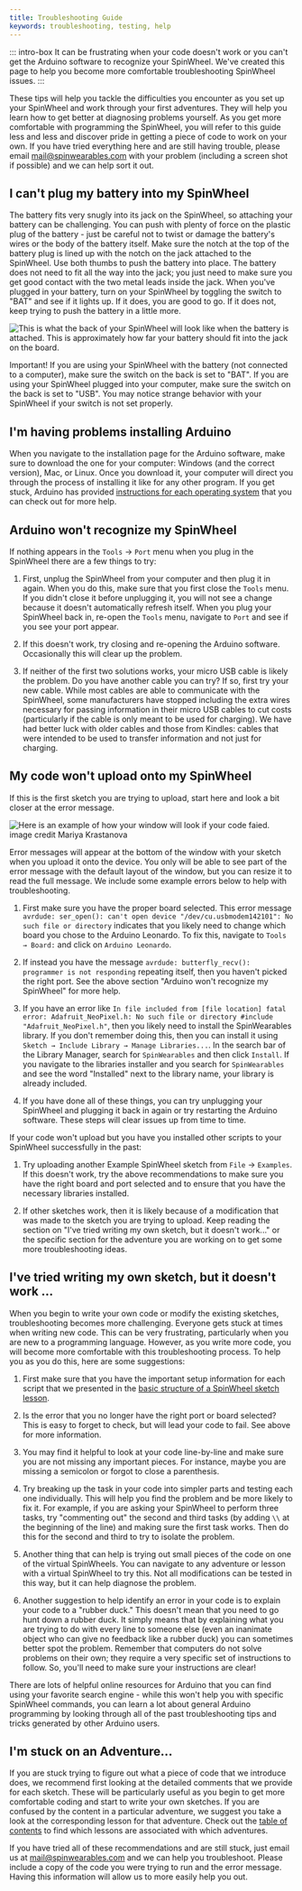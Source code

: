 ```yaml
---
title: Troubleshooting Guide
keywords: troubleshooting, testing, help
---
```


<link rel="stylesheet" href="/simspinwheel/simspinwheel.css">
<script src='/simspinwheel/simspinwheel.js'></script>


::: intro-box
It can be frustrating when your code doesn't work 
or you can't get the Arduino software to recognize your SpinWheel.
We've created this page to help you become more comfortable troubleshooting SpinWheel issues.
:::


These tips will help you tackle the difficulties you encounter as you set up your SpinWheel and work through your first adventures. They will help you learn how to get better at diagnosing problems yourself.
As you get more comfortable with programming the SpinWheel, 
you will refer to this guide less and less and 
discover pride in getting a piece of code to work on your own.
If you have tried everything here and are still having trouble, 
please email mail@spinwearables.com with your problem (including a screen shot if possible) 
and we can help sort it out.

## I can't plug my battery into my SpinWheel

The battery fits very snugly into its jack on the SpinWheel, so attaching your battery can be challenging. You can push with plenty of force on the plastic plug of the battery - just be careful not to twist or damage the battery's wires or the body of the battery itself. Make sure the notch at the top of the battery plug is lined up with the notch on the jack attached to the SpinWheel. Use both thumbs to push the battery into place. The battery does not need to fit all the way into the jack; you just need to make sure you get good contact with the two metal leads inside the jack. When you've plugged in your battery, turn on your SpinWheel by toggling the switch to "BAT" and see if it lights up. If it does, you are good to go. If it does not, keep trying to push the battery in a little more. 

![This is what the back of your SpinWheel will look like when the battery is attached. This is approximately how far your battery should fit into the jack on the board.](/images/quickstart/battery_back.jpg "Battery attached to the SpinWheel.")

Important! If you are using your SpinWheel with the battery (not connected to a computer), make sure the switch on the back is set to "BAT". If you are using your SpinWheel plugged into your computer, make sure the switch on the back is set to "USB". You may notice strange behavior with your SpinWheel if your switch is not set properly.

## I'm having problems installing Arduino

When you navigate to the installation page for the Arduino software, make sure to download the one for your computer: Windows (and the correct version), Mac, or Linux. Once you download it, your computer will direct you through the process of installing it like for any other program. If you get stuck, Arduino has provided [instructions for each operating system](https://www.arduino.cc/en/Guide) that you can check out for more help.


## Arduino won't recognize my SpinWheel

If nothing appears in the `Tools` → `Port` menu when you plug in the SpinWheel there are a few things to try:

1. First, unplug the SpinWheel from your computer and then plug it in again.
When you do this, make sure that you first close the `Tools` menu. 
If you didn't close it before unplugging it, you will not see a change 
because it doesn't automatically refresh itself. When you plug your SpinWheel back in, re-open the `Tools` menu, navigate to `Port` and see if you see your port appear. 

2. If this doesn't work, try closing and re-opening the Arduino software. 
Occasionally this will clear up the problem.

3. If neither of the first two solutions works, your micro USB cable is likely the problem. 
Do you have another cable you can try? If so, first try your new cable. 
While most cables are able to communicate with the SpinWheel, 
some manufacturers have stopped including the extra wires necessary for passing information in their micro USB cables to cut costs (particularly if the cable is only meant to be used for charging). We have had better luck with older cables and those from Kindles: 
cables that were intended to be used to transfer information and not just for charging. 

## My code won't upload onto my SpinWheel

If this is the first sketch you are trying to upload, 
start here and look a bit closer at the error message. 

![Here is an example of how your window will look if your code faied. <a class="imagecredit" href="https://monochra.com/">image credit Mariya Krastanova</a>](/images/troubleshoot/error_message.png "Example SpinWheel error message.")

Error messages will appear at the bottom of the window with your sketch when you upload it onto the device. You only will be able to see part of the error message with the default layout of the window, but you can resize it to read the full message. We include some example errors below to help with troubleshooting.

1. First make sure you have the proper board selected. 
This error message `avrdude: ser_open(): can't open device "/dev/cu.usbmodem142101": No such file or directory` indicates that you likely need to change which board you chose to the Arduino Leonardo. 
To fix this, navigate to `Tools → Board:` and click on `Arduino Leonardo`.

2. If instead you have the message `avrdude: butterfly_recv(): programmer is not responding` repeating itself, then you haven't picked the right port. See the above section "Arduino won't recognize my SpinWheel" for more help.

3. If you have an error like `In file included from [file location] fatal error: Adafruit_NeoPixel.h: No such file or directory #include "Adafruit_NeoPixel.h"`, then you likely need to install the SpinWearables library. If you don't remember doing this, then you can install it using `Sketch → Include Library → Manage Libraries...`. In the search bar of the Library Manager, search for `SpinWearables` and then click `Install`. If you navigate to the libraries installer and you search for `SpinWearables` and see the word "Installed" next to the library name, your library is already included.

5. If you have done all of these things, you can try unplugging your SpinWheel and plugging it back in again
or try restarting the Arduino software. 
These steps will clear issues up from time to time.

If your code won't upload but you have you installed other scripts to your SpinWheel successfully in the past:

1. Try uploading another Example SpinWheel sketch from `File` → `Examples`.
If this doesn't work, try the above recommendations to make sure you have the right board and port selected and to ensure that you have the necessary libraries installed. 

2. If other sketches work, then it is likely because of a modification that was made to the sketch you are trying to upload.
Keep reading the section on "I've tried writing my own sketch, 
but it doesn't work..." or the specific section for the adventure you are working on to get some more troubleshooting ideas.

## I've tried writing my own sketch, but it doesn't work ...

When you begin to write your own code or modify the existing sketches, 
troubleshooting becomes more challenging.
Everyone gets stuck at times when writing new code. 
This can be very frustrating, particularly when you are new to a programming language.
However, as you write more code, you will become more comfortable with this troubleshooting process.
To help you as you do this, 
here are some suggestions:

1. First make sure that you have the important setup information for each script that we presented in the [basic structure of a SpinWheel sketch lesson](/basics). 

2. Is the error that you no longer have the right port or board selected? This is easy to forget to check, but will lead your code to fail. See above for more information. 

3. You may find it helpful to look at your code line-by-line and make sure you are not missing any important pieces. For instance, maybe you are missing a semicolon or forgot to close a parenthesis. 

4. Try breaking up the task in your code into simpler parts and testing each one individually. 
This will help you find the problem and be more likely to fix it. For example, if you are asking your SpinWheel to perform three tasks, try "commenting out" the second and third tasks (by adding `\\` at the beginning of the line) and making sure the first task works. Then do this for the second and third to try to isolate the problem.

5. Another thing that can help is trying out small pieces of the code on one of the virtual SpinWheels. You can navigate to any adventure or lesson with a virtual SpinWheel to try this. 
Not all modifications can be tested in this way, but it can help diagnose the problem.

6. Another suggestion to help identify an error in your code is to explain your code to a "rubber duck." This doesn't mean that you need to go hunt down a rubber duck.
It simply means that by explaining what you are trying to do with every line to someone else 
(even an inanimate object who can give no feedback like a rubber duck)
you can sometimes better spot the problem. Remember that computers do not solve problems on their own; they require a very specific set of instructions to follow. So, you'll need to make sure your instructions are clear! 

There are lots of helpful online resources for Arduino that you can find using your favorite search engine - while this won't help you with specific SpinWheel commands, you can learn a lot about general Arduino programming by looking through all of the past troubleshooting tips and tricks generated by other Arduino users. 



## I'm stuck on an Adventure...

If you are stuck trying to figure out what a piece of code that we introduce does, 
we recommend first looking at the detailed comments that we provide for each sketch.
These will be particularly useful as you begin to get more comfortable coding 
and start to write your own sketches.
If you are confused by the content in a particular adventure, 
we suggest you take a look at the corresponding lesson for that adventure. 
Check out the [table of contents](/book) to find which lessons are associated with which adventures.

<!--

### Biology of Sight

### Intro to Animation

### Animations and Patterns

### Step Counter

To find the serial monitor, navigate to `Tools` → `Serial Monitor`. Want to see your data plotted in real time? You can do this by using the serial plotter. Find the serial plotter by navigating to `Tools` → `Serial Plotter`.

### Dancing with Color

-->

If you have tried all of these recommendations and are still stuck, just email us at mail@spinwearables.com and we can help you troubleshoot. Please include a copy of the code you were trying to run and the error message. Having this information will allow us to more easily help you out.